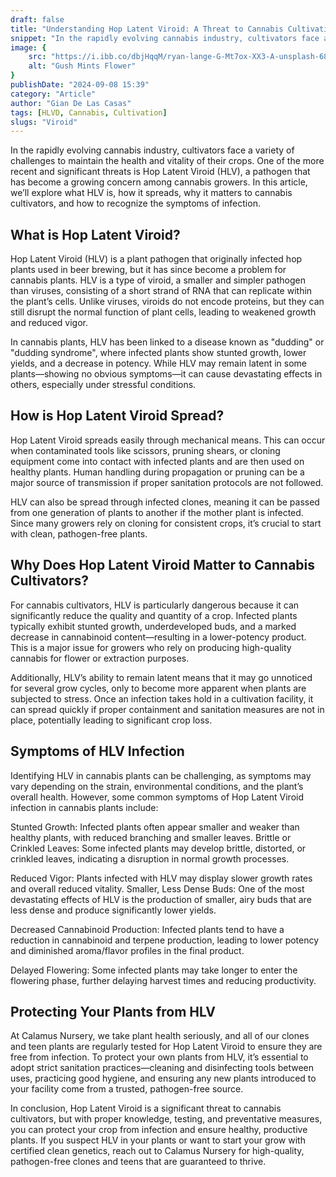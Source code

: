 ```yaml
---
draft: false
title: "Understanding Hop Latent Viroid: A Threat to Cannabis Cultivation"
snippet: "In the rapidly evolving cannabis industry, cultivators face a variety of challenges to maintain the health and vitality of their crops. One of the more recent and significant threats is Hop Latent Viroid (HLV), a pathogen that has become a growing concern among cannabis growers."
image: {
    src: "https://i.ibb.co/dbjHqqM/ryan-lange-G-Mt7ox-XX3-A-unsplash-683x1024.jpg",
    alt: "Gush Mints Flower"
}
publishDate: "2024-09-08 15:39"
category: "Article"
author: "Gian De Las Casas"
tags: [HLVD, Cannabis, Cultivation]
slugs: "Viroid"
---
```

In the rapidly evolving cannabis industry, cultivators face a variety of challenges to maintain the health and vitality of their crops. One of the more recent and significant threats is Hop Latent Viroid (HLV), a pathogen that has become a growing concern among cannabis growers. In this article, we’ll explore what HLV is, how it spreads, why it matters to cannabis cultivators, and how to recognize the symptoms of infection.

## What is Hop Latent Viroid?

Hop Latent Viroid (HLV) is a plant pathogen that originally infected hop plants used in beer brewing, but it has since become a problem for cannabis plants. HLV is a type of viroid, a smaller and simpler pathogen than viruses, consisting of a short strand of RNA that can replicate within the plant’s cells. Unlike viruses, viroids do not encode proteins, but they can still disrupt the normal function of plant cells, leading to weakened growth and reduced vigor.

In cannabis plants, HLV has been linked to a disease known as "dudding" or "dudding syndrome", where infected plants show stunted growth, lower yields, and a decrease in potency. While HLV may remain latent in some plants—showing no obvious symptoms—it can cause devastating effects in others, especially under stressful conditions.

## How is Hop Latent Viroid Spread?

Hop Latent Viroid spreads easily through mechanical means. This can occur when contaminated tools like scissors, pruning shears, or cloning equipment come into contact with infected plants and are then used on healthy plants. Human handling during propagation or pruning can be a major source of transmission if proper sanitation protocols are not followed.

HLV can also be spread through infected clones, meaning it can be passed from one generation of plants to another if the mother plant is infected. Since many growers rely on cloning for consistent crops, it’s crucial to start with clean, pathogen-free plants.

## Why Does Hop Latent Viroid Matter to Cannabis Cultivators?

For cannabis cultivators, HLV is particularly dangerous because it can significantly reduce the quality and quantity of a crop. Infected plants typically exhibit stunted growth, underdeveloped buds, and a marked decrease in cannabinoid content—resulting in a lower-potency product. This is a major issue for growers who rely on producing high-quality cannabis for flower or extraction purposes.

Additionally, HLV’s ability to remain latent means that it may go unnoticed for several grow cycles, only to become more apparent when plants are subjected to stress. Once an infection takes hold in a cultivation facility, it can spread quickly if proper containment and sanitation measures are not in place, potentially leading to significant crop loss.

## Symptoms of HLV Infection

Identifying HLV in cannabis plants can be challenging, as symptoms may vary depending on the strain, environmental conditions, and the plant’s overall health. However, some common symptoms of Hop Latent Viroid infection in cannabis plants include:

Stunted Growth: Infected plants often appear smaller and weaker than healthy plants, with reduced branching and smaller leaves.
Brittle or Crinkled Leaves: Some infected plants may develop brittle, distorted, or crinkled leaves, indicating a disruption in normal growth processes.

Reduced Vigor: Plants infected with HLV may display slower growth rates and overall reduced vitality.
Smaller, Less Dense Buds: One of the most devastating effects of HLV is the production of smaller, airy buds that are less dense and produce significantly lower yields.

Decreased Cannabinoid Production: Infected plants tend to have a reduction in cannabinoid and terpene production, leading to lower potency and diminished aroma/flavor profiles in the final product.

Delayed Flowering: Some infected plants may take longer to enter the flowering phase, further delaying harvest times and reducing productivity.

## Protecting Your Plants from HLV

At Calamus Nursery, we take plant health seriously, and all of our clones and teen plants are regularly tested for Hop Latent Viroid to ensure they are free from infection. To protect your own plants from HLV, it’s essential to adopt strict sanitation practices—cleaning and disinfecting tools between uses, practicing good hygiene, and ensuring any new plants introduced to your facility come from a trusted, pathogen-free source.

In conclusion, Hop Latent Viroid is a significant threat to cannabis cultivators, but with proper knowledge, testing, and preventative measures, you can protect your crop from infection and ensure healthy, productive plants. If you suspect HLV in your plants or want to start your grow with certified clean genetics, reach out to Calamus Nursery for high-quality, pathogen-free clones and teens that are guaranteed to thrive.
